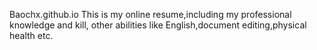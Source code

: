 Baochx.github.io
This is my online resume,including my professional knowledge and kill, other abilities like English,document editing,physical health etc.
